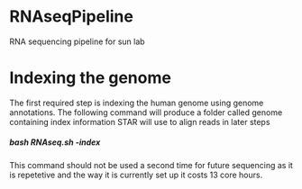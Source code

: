 # RNAseqPipeline
RNA sequencing pipeline for sun lab

# Indexing the genome
The first required step is indexing the human genome using genome annotations.
The following command will produce a folder called genome containing index information STAR will use to align reads in later steps
##### bash RNAseq.sh -index
This command should not be used a second time for future sequencing as it is repetetive and the way it is currently set up it costs 13 core hours.

